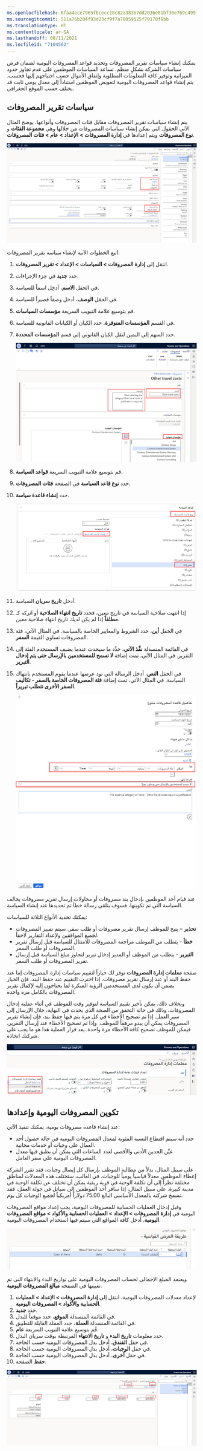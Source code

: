 ```yaml
---
ms.openlocfilehash: 6faa4ece7965fbcecc18c82a383b7dd2036e81bf30e769c499fbf1fe43986cd2
ms.sourcegitcommit: 511a76b204f93d23cf9f7a70059525f79170f6bb
ms.translationtype: HT
ms.contentlocale: ar-SA
ms.lasthandoff: 08/11/2021
ms.locfileid: "7104562"
---
```

يمكنك إنشاء سياسات تقرير المصروفات وتحديد قواعد المصروفات اليومية لضمان فرض سياسات الشركة بشكلٍ منظم. تساعد السياسات الموظفين على عدم تجاوز حدود الميزانية وتوفير كافة المعلومات المطلوبة وإنفاق الأموال حسب احتياجهم إليها فحسب. يتم إنشاء قواعد المصروفات اليومية لتعويض الموظفين استناداً إلى معدل يومي ثابت قد يختلف حسب الموقع الجغرافي. 

## <a name="expense-report-policies"></a>سياسات تقرير المصروفات
يتم إنشاء سياسات تقرير المصروفات مقابل فئات المصروفات وأنواعها. يوضح المثال الآتي الحقول التي يمكن إنشاء سياسات المصروفات من خلالها وهي **مجموعة الفئات** و **نوع المصروفات** ويتم إعدادها في **إدارة المصروفات > الإعداد > عام > فئات المصروفات**.


[  ![ لقطة شاشة لصفحة فئات المصروفات.](../media/expense-categories-ssm.png)](../media/expense-categories-ssm.png#lightbox)
 

اتبع الخطوات الآتية لإنشاء سياسة تقرير المصروفات:

1.  انتقل إلى **إدارة المصروفات > السياسات > الإعداد > تقرير المصروفات**.
2.  حدد **جديد** في جزء الإجراءات.
3.  في الحقل **الاسم**، أدخِل اسماً للسياسة.
4.  في الحقل **الوصف**، أدخل وصفاً قصيراً للسياسة.
5.  قم بتوسيع علامة التبويب السريعة **مؤسسات السياسات**.
6.  في القسم **المؤسسات المتوفرة**، حدد الكيان أو الكيانات القانونية للسياسة. 
7.  حدد ‏‏السهم إلى اليمين لنقل الكيان القانوني إلى قسم **المؤسسات المحددة**.

    ![ لقطة شاشة للمصروفات: صفحة تكاليف السفر الأخرى.](../media/create-new-expense-policy-ssm.png)


8.  قم بتوسيع علامة التبويب السريعة **قواعد السياسة**.
9.  حدد **نوع قاعد السياسة** في الصفحة **فئات المصروفات**.
10. حدد **إنشاء قاعدة سياسة**.

    ![ لقطة شاشة لعلامة التبويب السريعة "نوع قاعدة السياسة".](../media/policy-rule-type-ssm.png)

11. أدخل **تاريخ سريان** السياسة.
12. إذا انتهت صلاحية السياسة في تاريخ معين، فحدد **تاريخ انتهاء الصلاحية** أو اتركه كـ **مطلقاً** إذا لم يكن لديك تاريخ انتهاء صلاحية معين.
13. في الحقل **أين**، حدد الشروط والمعايير الخاصة بالسياسة.
في المثال الآتي، فئة المصروفات تساوي القيمة **السفر**.
14. في القائمة المنسدلة **نفِّذ الآتي**، حدِّد ما سيحدث عندما يضيف المستخدم الفئة إلى التقرير.
في المثال الآتي، تمت إضافة **لا تسمح للمستخدمين بالإرسال حتى يتم إدخال التبرير**.
15. في الحقل **النص**، أدخل الرسالة التي تود عرضها عندما يقوم المستخدم بانتهاك السياسة.
في المثال الآتي، تمت إضافة **فئة المصروفات الخاصة بالسفر - تكاليف السفر الأخرى تتطلب تبريراً**.

    ![ لقطة شاشة لصفحة "تفاصيل قواعد المصروفات الأخرى".](../media/policy-rule-refined-ssm.png)

عند قيام أحد الموظفين بإدخال بند مصروفات أو محاولات إرسال تقرير مصروفات يخالف السياسة التي تم تكوينها، فسوف يتلقى رسالة خطأ تم تحديدها عند إنشاء السياسة.

يمكنك تحديد الأنواع الثلاثة للسياسات:

- **تحذير** – يتيح للموظف إرسال تقرير مصروفات أو طلب سفر. سيتم تمييز المصروفات لجميع الموافقين ولإعداد التقارير لاحقاً.
- **خطأ** - يتطلب من الموظف مراجعة المصروفات للامتثال للسياسة قبل إرسال تقرير المصروفات أو طلب السفر.
- **التبرير** - يتطلب من الموظف أو المدير إدخال تبرير لتجاوز مبلغ السياسة قبل إرسال تقرير المصروفات أو طلب السفر.

صفحة **معلمات إدارة المصروفات** توفر لك خياراً لتقييم سياسات إدارة المصروفات إما عند حفظ البند أو عند إرسال تقرير مصروفات. إذا اخترت التقييم عند حفظ البند، فإن الخيار يضمن أن يكون لدى المستخدمين الرؤية المبكرة لما يحتاجون إليه لإكمال تقرير المصروفات بالكامل مرة واحدة. 

وبخلاف ذلك، يمكن تأخير تقييم السياسة لتوفير وقت للموظف في أثناء عملية إدخال المصروفات، وذلك في حالة التحقق من الصحة الذي يحدث في النهاية، خلال الإرسال إلى سير العمل. إذا تم تصحيح الأخطاء في كل مرة يتم فيها حفظ بند، فإن إنشاء تقرير المصروفات يمكن أن يبدو مرهقاً للموظف. وإذا تم تصحيح الأخطاء عند إرسال التقرير، فيمكن للموظف تصحيح كافة الأخطاء مرة واحدة. يعد قرار العملية هذا هو ما يجب على شركتك اتخاذه.

![ لقطة شاشة لصفحة "معلمات إدارة المصروفات".](../media/expense-management-parameters-ssm.png)

## <a name="configure-and-set-up-per-diems"></a>تكوين المصروفات اليومية وإعدادها
عند إنشاء قاعدة مصروفات يومية، يمكنك تنفيذ الآتي:

- حدد أنه سيتم اقتطاع النسبة المئوية لمعدل المصروفات اليومية في حالة حصول أحد العمال على وجبات أو خدمات مجانية. 
- عيِّن الحدين الأدنى والأقصى لعدد الساعات التي يمكن أن يطبق فيها معدل المصروفات اليومية على سفر العامل. 

على سبيل المثال، بدلاً من مطالبة الموظف بإرسال كل إيصال وجبات، فقد تقرر الشركة إعطاء الموظفين معدلاً قياسياً يومياً للوجبات. في الغالب، ستختلف هذه المعدلات لمناطق مختلفة نظراً إلى أن تكلفة الوجبة في قرية ريفية يمكن أن تختلف عن تكلفة الوجبة في مدينة كبيرة. على سبيل المثال، إذا سافر أحد الموظفين إلى سياتل في جولة العمل، فقد تسمح شركته بالمعدل الأساسي البالغ 75.00 دولاراً أمريكياً لجميع الوجبات كل يوم.
 
وقبل إدخال العمليات الحسابية للمصروفات اليومية، يجب إعداد مواقع المصروفات اليومية في **إدارة المصروفات > الإعداد > العمليات الحسابية والأكواد > مواقع المصروفات اليومية**. أدخل كافة المواقع التي سيتم فيها استخدام المصروفات اليومية.
 
![ لقطة شاشة لصفحة مواقع المصروفات اليومية.](../media/per-diem-locations-ss.png)

ويعتمد المبلغ الإجمالي لحساب المصروفات اليومية على تواريخ البدء والانتهاء التي تم تعيينها في الصفحة **مبالغ المصروفات اليومية**. 

1.  لإعداد معدلات المصروفات اليومية، انتقل إلى **إدارة المصروفات > الإعداد > العمليات الحسابية والأكواد > المصروفات اليومية**.
2.  حدد **جديد‎**.
3.  في القائمة المنسدلة **الموقع**، حدد موقعاً للبدل.
4.  في القائمة المنسدلة **العملة**، حدد العملة القابلة للتطبيق.
5.  قُم بتوسيع علامة التبويب السريعة **عام**.
6.  حدد معلومات **تاريخ البدء** و **تاريخ الانتهاء** المرتبطة بوقت سريان البدل.
7.  في حقل **الفندق**، أدخل بدل المصروفات اليومية حسب الحاجة.
8.  في حقل **الوجبات**، أدخل بدل المصروفات اليومية حسب الحاجة.
9.  في حقل **أخرى**، أدخل بدل المصروفات اليومية حسب الحاجة.
10.  **حفظ** الصفحة.
 

[ ![ لقطة شاشة لصفحة "مبالغ المصروفات اليومية".](../media/per-diem-amounts-ssm.png)](../media/per-diem-amounts-ssm.png#lightbox)

